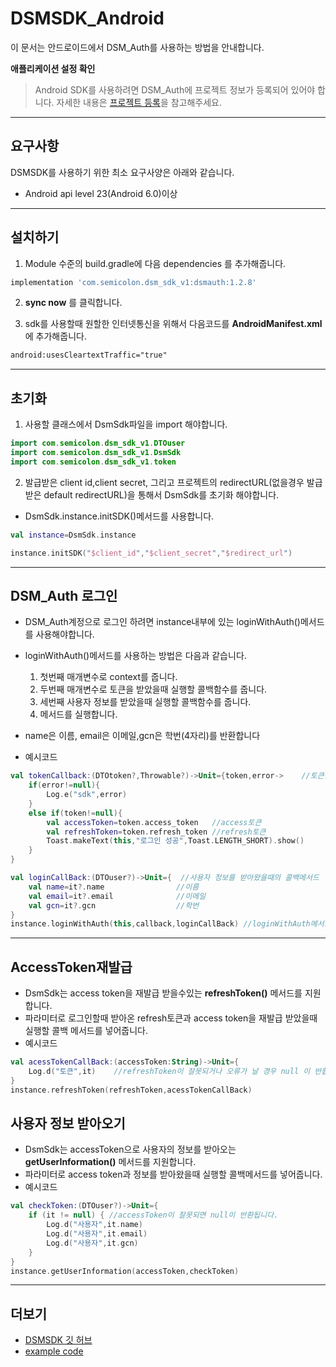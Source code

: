 # DSMSDK_Android
이 문서는 안드로이드에서 DSM_Auth를 사용하는 방법을 안내합니다.    

**애플리케이션 설정 확인**
> Android SDK를 사용하려면 DSM_Auth에 프로젝트 정보가 등록되어 있어야 합니다. 자세한 내용은 [프로젝트 등록]()을 참고해주세요.


---


## 요구사항

DSMSDK를 사용하기 위한 최소 요구사양은 아래와 같습니다.

* Android api level 23(Android 6.0)이상

---
## 설치하기
1. Module 수준의 build.gradle에 다음 dependencies 를 추가해줍니다.
```gradle
implementation 'com.semicolon.dsm_sdk_v1:dsmauth:1.2.8'
```
2. __sync now__ 를 클릭합니다.

3. sdk를 사용할때 원할한 인터넷통신을 위해서 다음코드를 __AndroidManifest.xml__ 에 추가해줍니다.
```xml
android:usesCleartextTraffic="true"
```
---
## 초기화
1. 사용할 클래스에서 DsmSdk파일을 import 해야합니다.
```kotlin
import com.semicolon.dsm_sdk_v1.DTOuser
import com.semicolon.dsm_sdk_v1.DsmSdk
import com.semicolon.dsm_sdk_v1.token
```
2. 발급받은 client id,client secret, 그리고 프로젝트의 redirectURL(없을경우 발급받은 default redirectURL)을 통해서 DsmSdk를 초기화 해야합니다.
* DsmSdk.instance.initSDK()메서드를 사용합니다.
```kotlin
val instance=DsmSdk.instance

instance.initSDK("$client_id","$client_secret","$redirect_url")
```
---
## DSM_Auth 로그인

* DSM_Auth계정으로 로그인 하려면 instance내부에 있는 loginWithAuth()메서드를 사용해야합니다.
* loginWithAuth()메서드를 사용하는 방법은 다음과 같습니다.
  1. 첫번째 매개변수로 context를 줍니다.
  2. 두번째 매개변수로 토큰을 받았을때 실행할 콜백함수를 줍니다.
  3. 세번째 사용자 정보를 받았을때 실행할 콜백함수를 줍니다.
  4. 메서드를 실행합니다.
* name은 이름, email은 이메일,gcn은 학번(4자리)를 반환합니다
  
* 예시코드
```kotlin
val tokenCallback:(DTOtoken?,Throwable?)->Unit={token,error->    //토큰을 받아왔을때의 콜백메서드
    if(error!=null){
        Log.e("sdk",error)
    }
    else if(token!=null){
        val accessToken=token.access_token   //access토큰
        val refreshToken=token.refresh_token //refresh토큰
        Toast.makeText(this,"로그인 성공",Toast.LENGTH_SHORT).show()
    }
}

val loginCallBack:(DTOuser?)->Unit={  //사용자 정보를 받아왔을때의 콜백메서드
    val name=it?.name                //이름
    val email=it?.email              //이메일
    val gcn=it?.gcn                  //학번
}
instance.loginWithAuth(this,callback,loginCallBack) //loginWithAuth메서드 호출
```
---
## AccessToken재발급
* DsmSdk는 access token을 재발급 받을수있는 __refreshToken()__ 메서드를 지원합니다.
* 파라미터로 로그인할때 받아온 refresh토큰과 access token을 재발급 받았을때 실행할 콜백 메서드를 넣어줍니다.
* 예시코드
```kotlin
val acessTokenCallBack:(accessToken:String)->Unit={
    Log.d("토큰",it)    //refreshToken이 잘못되거나 오류가 날 경우 null 이 반홥됩니다.
}
instance.refreshToken(refreshToken,acessTokenCallBack)
```
## 사용자 정보 받아오기
* DsmSdk는 accessToken으로 사용자의 정보를 받아오는 __getUserInformation()__ 메서드를 지원합니다.
* 파라미터로 access token과 정보를 받아왔을때 실행할 콜백메서드를 넣어줍니다.
* 예시코드
```kotlin
val checkToken:(DTOuser?)->Unit={
    if (it != null) { //accessToken이 잘못되면 null이 반환됩니다.
        Log.d("사용자",it.name)
        Log.d("사용자",it.email)
        Log.d("사용자",it.gcn)
    }
}
instance.getUserInformation(accessToken,checkToken)
```
---
## 더보기
* [DSMSDK 깃 허브](https://github.com/semicolonDSM/DSMSDK_Android)
* [example code](https://github.com/jaewonkim1468/DSM_SDK_TEST)